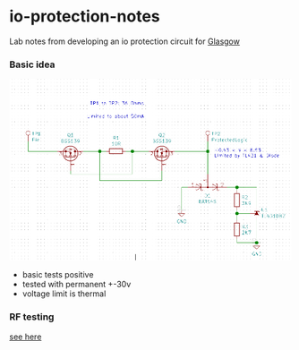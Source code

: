 # io-protection-notes

Lab notes from developing an io protection circuit for [Glasgow](https://github.com/GlasgowEmbedded/Glasgow)

### Basic idea

![](initial-schematics/schematics.png)

  - basic tests positive
  - tested with permanent +-30v
  - voltage limit is thermal

### RF testing

[see here](rf-tests/README.md)

